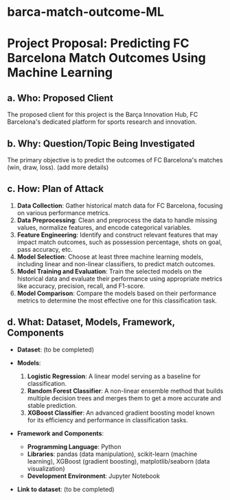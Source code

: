 # barca-match-outcome-ML

# Project Proposal: Predicting FC Barcelona Match Outcomes Using Machine Learning

## a. Who: Proposed Client
The proposed client for this project is the Barça Innovation Hub, FC Barcelona's dedicated platform for sports research and innovation.

## b. Why: Question/Topic Being Investigated
The primary objective is to predict the outcomes of FC Barcelona's matches (win, draw, loss). (add more details)

## c. How: Plan of Attack
1. **Data Collection**: Gather historical match data for FC Barcelona, focusing on various performance metrics.
2. **Data Preprocessing**: Clean and preprocess the data to handle missing values, normalize features, and encode categorical variables.
3. **Feature Engineering**: Identify and construct relevant features that may impact match outcomes, such as possession percentage, shots on goal, pass accuracy, etc.
4. **Model Selection**: Choose at least three machine learning models, including linear and non-linear classifiers, to predict match outcomes.
5. **Model Training and Evaluation**: Train the selected models on the historical data and evaluate their performance using appropriate metrics like accuracy, precision, recall, and F1-score.
6. **Model Comparison**: Compare the models based on their performance metrics to determine the most effective one for this classification task.

## d. What: Dataset, Models, Framework, Components
- **Dataset**: (to be completed) 

- **Models**:
  1. **Logistic Regression**: A linear model serving as a baseline for classification.
  2. **Random Forest Classifier**: A non-linear ensemble method that builds multiple decision trees and merges them to get a more accurate and stable prediction.
  3. **XGBoost Classifier**: An advanced gradient boosting model known for its efficiency and performance in classification tasks.

- **Framework and Components**:
  - **Programming Language**: Python
  - **Libraries**: pandas (data manipulation), scikit-learn (machine learning), XGBoost (gradient boosting), matplotlib/seaborn (data visualization)
  - **Development Environment**: Jupyter Notebook

- **Link to dataset**: (to be completed)
